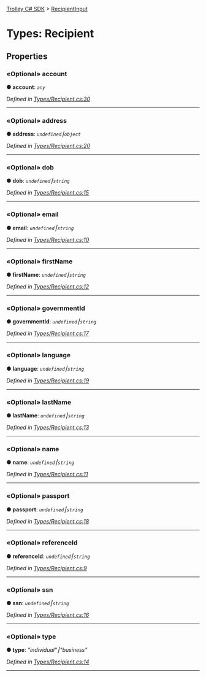 [Trolley C# SDK](../README.md) > [RecipientInput](../types/recipient.md)



# Types: Recipient


## Properties
<a id="account"></a>

### «Optional» account

**●  account**:  *`any`* 

*Defined in [Types/Recipient.cs:30](https://github.com/Trolley/dotnet-sdk/tree/master/trolley/Trolley_Recipient_Gateway.cs#L29)*





___

<a id="address"></a>

### «Optional» address

**●  address**:  *`undefined`⎮`object`* 

*Defined in [Types/Recipient.cs:20](https://github.com/Trolley/dotnet-sdk/tree/master/trolley/Trolley_Recipient_Gateway.cs#L20)*





___

<a id="dob"></a>

### «Optional» dob

**●  dob**:  *`undefined`⎮`string`* 

*Defined in [Types/Recipient.cs:15](https://github.com/Trolley/dotnet-sdk/tree/master/trolley/Trolley_Recipient_Gateway.cs#L15)*




___

<a id="email"></a>

### «Optional» email

**●  email**:  *`undefined`⎮`string`* 

*Defined in [Types/Recipient.cs:10](https://github.com/Trolley/dotnet-sdk/tree/master/trolley/Trolley_Recipient_Gateway.cs#L10)*





___

<a id="firstname"></a>

### «Optional» firstName

**●  firstName**:  *`undefined`⎮`string`* 

*Defined in [Types/Recipient.cs:12](https://github.com/Trolley/dotnet-sdk/tree/master/trolley/Trolley_Recipient_Gateway.cs#L12)*





___

<a id="governmentid"></a>

### «Optional» governmentId

**●  governmentId**:  *`undefined`⎮`string`* 

*Defined in [Types/Recipient.cs:17](https://github.com/Trolley/dotnet-sdk/tree/master/trolley/Trolley_Recipient_Gateway.cs#L17)*





___

<a id="language"></a>

### «Optional» language

**●  language**:  *`undefined`⎮`string`* 

*Defined in [Types/Recipient.cs:19](https://github.com/Trolley/dotnet-sdk/tree/master/trolley/Trolley_Recipient_Gateway.cs#L19)*





___

<a id="lastname"></a>

### «Optional» lastName

**●  lastName**:  *`undefined`⎮`string`* 

*Defined in [Types/Recipient.cs:13](https://github.com/Trolley/dotnet-sdk/tree/master/trolley/Trolley_Recipient_Gateway.cs#L13)*





___

<a id="name"></a>

### «Optional» name

**●  name**:  *`undefined`⎮`string`* 

*Defined in [Types/Recipient.cs:11](https://github.com/Trolley/dotnet-sdk/tree/master/trolley/Trolley_Recipient_Gateway.cs#L11)*





___

<a id="passport"></a>

### «Optional» passport

**●  passport**:  *`undefined`⎮`string`* 

*Defined in [Types/Recipient.cs:18](https://github.com/Trolley/dotnet-sdk/tree/master/trolley/Trolley_Recipient_Gateway.cs#L18)*





___

<a id="referenceid"></a>

### «Optional» referenceId

**●  referenceId**:  *`undefined`⎮`string`* 

*Defined in [Types/Recipient.cs:9](https://github.com/Trolley/dotnet-sdk/tree/master/trolley/Trolley_Recipient_Gateway.cs#L9)*





___

<a id="ssn"></a>

### «Optional» ssn

**●  ssn**:  *`undefined`⎮`string`* 

*Defined in [Types/Recipient.cs:16](https://github.com/Trolley/dotnet-sdk/tree/master/trolley/Trolley_Recipient_Gateway.cs#L16)*





___

<a id="type"></a>

### «Optional» type

**●  type**:  *"individual"⎮"business"* 

*Defined in [Types/Recipient.cs:14](https://github.com/Trolley/dotnet-sdk/tree/master/trolley/Trolley_Recipient_Gateway.cs#L14)*





___


